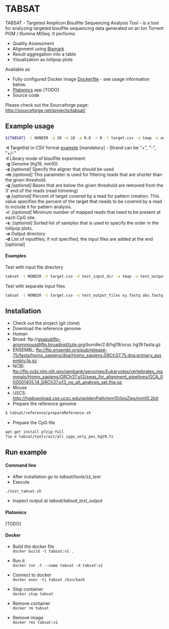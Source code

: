 # TABSAT

TABSAT - Targeted Amplicon Bisulfite Sequencing Analysis Tool - is a tool for analyzing targeted bisulfite sequencing data generated on an Ion Torrent PGM / Illumina MiSeq. 
It performs
* Quality Assessment
* Alignment using [Bismark](http://www.bioinformatics.babraham.ac.uk/projects/bismark/)
* Result aggregation into a table
* Visualization as lollipop plots

Available as
* Fully configured Docker image [Dockerfile](Dockerfile) - see usage information below.
* [Platomics](www.platomics.com) app [TODO]
* Source code

Please check out the Sourceforge page: http://sourceforge.net/projects/tabsat/

## Example usage
```sh
${TABSAT} -l NONDIR -q 20 -m 10 -p 0.8 -r 0 -t target.csv -a tmap -o output_dir input.fastq
```
**-t** Targetlist in CSV format [example](https://github.com/tadKeys/tabsat/blob/master/tools/zz_test/target_list.csv) [mandatory] - Strand can be "+", "-", "+/-"<br />
**-l** Library mode of bisulfite experiment<br />
**-g** Genome (hg19, mm10)<br />
**-a** *[optional]* Specify the aligner that should be used<br />
**-m** *[optional]* This parameter is used for filtering reads that are shorter than the given threshold.<br />
**-q** *[optional]* Bases that are below the given threshold are removed from the 3’ end of the reads (read trimming)<br />
**-p** *[optional]* Percent of target covered by a read for pattern creation. This value specifies the percent of the target that needs to be covered by a read to include it for pattern analysis.<br />
**-r**: *[optional]* Minimum number of mapped reads that need to be present at each CpG site.	<br />
**-s**: *[optional]* Sorted list of samples that is used to specify the order in the lollipop plots.<br />
**-o** Output directory<br />
**-d** List of inputfiles; if not specified, the input files are added at the end [optional]<br />

#### Examples
Test with input file directory
```sh
tabsat -l NONDIR -t target.csv -d test_input_dir -a tmap -o test_output_dir
```
Test with separate input files
```sh
tabsat -l NONDIR -t target.csv -o test_output_files xy.fastq abs.fastq
```


## Installation
* Check out the project (git clone)
* Download the reference genome 
 * Human
  * Broad: ftp://gsapubftp-anonymous@ftp.broadinstitute.org/bundle/2.8/hg19/ucsc.hg19.fasta.gz
  * ENSEMBL: ftp://ftp.ensembl.org/pub/release-75/fasta/homo_sapiens/dna/Homo_sapiens.GRCh37.75.dna.primary_assembly.fa.gz
  * NCBI: ftp://ftp.ncbi.nlm.nih.gov/genbank/genomes/Eukaryotes/vertebrates_mammals/Homo_sapiens/GRCh37.p13/seqs_for_alignment_pipelines/GCA_000001405.14_GRCh37.p13_no_alt_analysis_set.fna.gz
 * Mouse
  * USCS: http://hgdownload.cse.ucsc.edu/goldenPath/mm10/bigZips/mm10.2bit
* Prepare the reference genome
```sh
$ tabsat/reference/prepareReference.sh
```
* Prepare the CpG file
```sh
apt-get install p7zip-full
7za e tabsat/tools/ait/all_cpgs_only_pos_hg19.7z
```


## Run example

#### Command line
* After installation go to *tabsat/tools/zz_test*
* Execute
```sh
./test_tabsat.sh
```
* Inspect output at *tabsat/tabsat_test_output*

#### Platomics
[TODO]

#### Docker
* Build the docker file<br/>
```docker build -t tabsat:v1 . ```

* Run it<br/> 
```docker run -t --name tabsat -d tabsat:v1 ```

* Connect to docker<br/>
```docker exec -ti tabsat /bin/bash ```

* Stop container<br/>
```docker stop tabsat```

* Remove container<br/>
```docker rm tabsat```

* Remove image<br/>
```docker rmi tabsat:v1```




